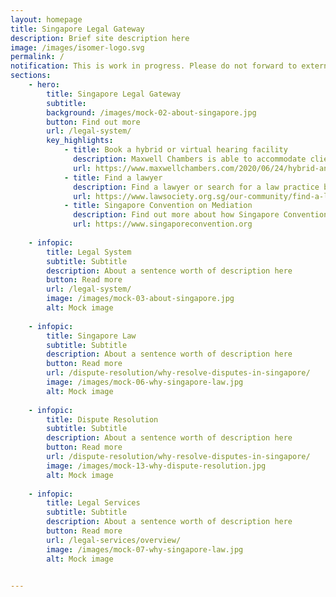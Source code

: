 ```yaml
---
layout: homepage
title: Singapore Legal Gateway
description: Brief site description here
image: /images/isomer-logo.svg
permalink: /
notification: This is work in progress. Please do not forward to externals.
sections:
    - hero:
        title: Singapore Legal Gateway
        subtitle: 
        background: /images/mock-02-about-singapore.jpg
        button: Find out more
        url: /legal-system/
        key_highlights:
            - title: Book a hybrid or virtual hearing facility
              description: Maxwell Chambers is able to accommodate clients’ requests to conduct hearings with safe distancing measures in place. This will help clients minimise disruptions to their legal proceedings.
              url: https://www.maxwellchambers.com/2020/06/24/hybrid-and-virtual-hearings/
            - title: Find a lawyer
              description: Find a lawyer or search for a law practice by specialisation
              url: https://www.lawsociety.org.sg/our-community/find-a-lawyer/
            - title: Singapore Convention on Mediation
              description: Find out more about how Singapore Convention on Mediation enables disputing parties to enforce and invoke settlement agreements across borders
              url: https://www.singaporeconvention.org
    
    - infopic:
        title: Legal System
        subtitle: Subtitle
        description: About a sentence worth of description here
        button: Read more
        url: /legal-system/
        image: /images/mock-03-about-singapore.jpg
        alt: Mock image
        
    - infopic:
        title: Singapore Law
        subtitle: Subtitle
        description: About a sentence worth of description here
        button: Read more
        url: /dispute-resolution/why-resolve-disputes-in-singapore/
        image: /images/mock-06-why-singapore-law.jpg
        alt: Mock image  
        
    - infopic:
        title: Dispute Resolution
        subtitle: Subtitle
        description: About a sentence worth of description here
        button: Read more
        url: /dispute-resolution/why-resolve-disputes-in-singapore/
        image: /images/mock-13-why-dispute-resolution.jpg
        alt: Mock image
    
    - infopic:
        title: Legal Services
        subtitle: Subtitle
        description: About a sentence worth of description here
        button: Read more
        url: /legal-services/overview/
        image: /images/mock-07-why-singapore-law.jpg
        alt: Mock image
        

---
```

